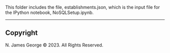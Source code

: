 This folder includes the file, establishments.json, which is the input file for the IPython notebook, NoSQLSetup.ipynb.

----

## Copyright

N. James George © 2023. All Rights Reserved.
